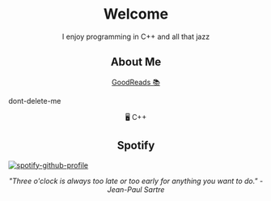 <p align="center">
<h1 align="center">Welcome</h1>
<p align="center">I enjoy programming in C++ and all that jazz</p>
<h2 align="center">About Me</h2>

<p align="center"> 
    <a href="https://www.goodreads.com/user/show/72163788-kale">GoodReads 📚</a>
    <br>
    <p>dont-delete-me</p>
    
</p>

<p align="center">
    🖥️ C++<br>
</p>

<h2 align="center">Spotify</h2>


<p align="left">
  <a href="https://github.com/kittinan/spotify-github-profile">
    <img src="https://spotify-github-profile.kittinanx.com/api/view?uid=ohbinary&cover_image=true&theme=novatorem&show_offline=true&background_color=121212&interchange=false&bar_color=53b14f&bar_color_cover=false" alt="spotify-github-profile">
  </a>
</p>

<p align="center">
    <i>"Three o'clock is always too late or too early for anything you want to do." -  Jean-Paul Sartre</i>
</p>
